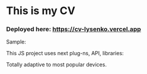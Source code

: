 # This is my CV

### Deployed here: https://cv-lysenko.vercel.app

<p>Sample:</p>

<p>This JS project uses next plug-ns, API, libraries:</p>
<ul>

</ul>

<p>Totally adaptive to most popular devices.</p>
